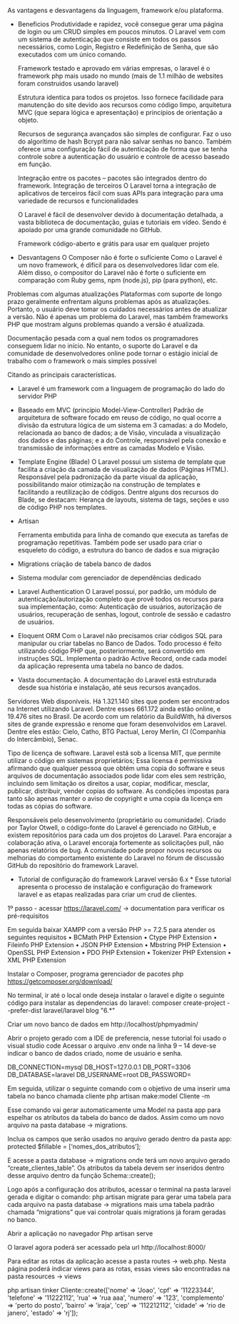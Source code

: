 As vantagens e desvantagens da linguagem, framework e/ou plataforma.

- Beneficios
    Produtividade e rapidez, você consegue gerar uma página de login ou um CRUD simples em poucos minutos. O Laravel vem com um sistema de autenticação que consiste em todos os passos necessários, como Login, Registro e Redefinição de Senha, que são executados com um único comando.

	Framework testado e aprovado em várias empresas, o laravel é o framework php mais usado no mundo (mais de 1.1 milhão de websites foram construidos usando laravel)

	Estrutura identica para todos os projetos. Isso fornece facilidade para manutenção do site devido aos recursos como código limpo, arquitetura MVC (que separa lógica e apresentação) e princípios de orientação a objeto.

	Recursos de segurança avançados são simples de configurar. Faz o uso do algorítimo de hash Bcrypt para não salvar senhas no banco. Também oferece uma configuração fácil de autenticação de forma que se tenha controle sobre a autenticação do usuário e controle de acesso baseado em função.

	Integração entre os pacotes – pacotes são integrados dentro do framework. Integração de terceiros O Laravel torna a integração de aplicativos de terceiros fácil com suas APIs para integração para uma variedade de recursos e funcionalidades

	O Laravel é fácil de desenvolver devido à documentação detalhada, a vasta biblioteca de documentação, guias e tutoriais em vídeo. Sendo é apoiado por uma grande comunidade no GitHub.

    Framework código-aberto e grátis para usar em qualquer projeto


- Desvantagens
O Composer não é forte o suficiente
Como o Laravel é um novo framework, é difícil para os desenvolvedores lidar com ele. Além disso, o compositor do Laravel não é forte o suficiente em comparação com Ruby gems, npm (node.js), pip (para python), etc.

Problemas com algumas atualizações
Plataformas com suporte de longo prazo geralmente enfrentam alguns problemas após as atualizações. Portanto, o usuário deve tomar os cuidados necessários antes de atualizar a versão. Não é apenas um problema do Laravel, mas também frameworks PHP que mostram alguns problemas quando a versão é atualizada.

Documentação pesada com a qual nem todos os programadores conseguem lidar no início. No entanto, o suporte do Laravel e da comunidade de desenvolvedores online pode tornar o estágio inicial de trabalho com o framework o mais simples possível


Citando as principais características.
- Laravel é um framework com a linguagem de programação do lado do servidor PHP
- Baseado em MVC (princípio Model-View-Controller)
	Padrão de arquitetura de software focado em reuso de código, no qual ocorre a divisão da estrutura lógica de um sistema em 3 camadas: a do Modelo, relacionada ao banco de dados; a de Visão, vinculada a visualização dos dados e das páginas; e a do Controle, responsável pela conexão e transmissão de informações entre as camadas Modelo e Visão. 
- Template Engine (Blade)
	O Laravel possui um sistema de template que facilita a criação da camada de visualização de dados (Páginas HTML). Responsável pela padronização da parte visual da aplicação, possibilitando maior otimização na construção de templates e facilitando a reutilização de códigos. Dentre alguns dos recursos do Blade, se destacam: Herança de layouts, sistema de tags, seções e uso de código PHP nos templates. 
- Artisan

	Ferramenta embutida para linha de comando que executa as tarefas de programação repetitivas. Também pode ser usado para criar o esqueleto do código, a estrutura do banco de dados e sua migração


- Migrations criação de tabela banco de dados
- Sistema modular com gerenciador de dependências dedicado
- Laravel Authentication 
O Laravel possui, por padrão, um módulo de autenticação/autorização completo que provê todos os recursos para sua implementação, como: Autenticação de usuários, autorização de usuários, recuperação de senhas, logout, controle de sessão e cadastro de usuários. 
- Eloquent ORM
Com o Laravel não precisamos criar códigos SQL para manipular ou criar tabelas no Banco de Dados. Todo processo é feito utilizando código PHP que, posteriormente, será convertido em instruções SQL. Implementa o padrão Active Record, onde cada model da aplicação representa uma tabela no banco de dados. 
- Vasta documentação.
A documentação do Laravel está estruturada desde sua história e instalação, até seus recursos avançados.


Servidores Web disponíveis.
Há 1.321.140 sites que podem ser encontrados na Internet utilizando Laravel. Dentre esses 661.172 ainda estão online, e 19.476 sites no Brasil. De acordo com um relatório da BuildWith, há diversos sites de grande expressão e renome que foram desenvolvidos em Laravel. Dentre eles estão: Cielo, Catho, BTG Pactual, Leroy Merlin, CI (Companhia do Intercâmbio), Senac.


Tipo de licença de software.
Laravel está sob a licensa MIT, que permite utilizar o código em sistemas proprietários;
Essa licensa é permissiva afirmando que qualquer pessoa que obtém uma copia do software e seus arquivos de documentação associados pode lidar com eles sem restrição, incluindo sem limitação os direitos a usar, copiar, modificar, mesclar, publicar, distribuir, vender copias do software. As condições impostas para tanto são apenas manter o aviso de copyright e uma copia da licença em todas as cópias do software. 


Responsáveis pelo desenvolvimento (proprietário ou comunidade).
Criado por Taylor Otwell, o código-fonte do Laravel é gerenciado no GitHub, e existem repositórios para cada um dos projetos do Laravel. Para encorajar a colaboração ativa, o Laravel encoraja fortemente as solicitações pull, não apenas relatórios de bug.
A comunidade pode propor novos recursos ou melhorias do comportamento existente do Laravel no fórum de discussão GitHub do repositório do framework Laravel.


* Tutorial de configuração do framework Laravel versão 6.x *
Esse tutorial apresenta o processo de instalação e configuração do framework laravel e as etapas realizadas para criar um crud de clientes.

1º passo - acessar https://laravel.com/ → documentation para verificar os pré-requisitos

Em seguida baixar XAMPP com a versão PHP >= 7.2.5 para atender os seguintes requisitos
    • BCMath PHP Extension
    • Ctype PHP Extension
    • Fileinfo PHP Extension
    • JSON PHP Extension
    • Mbstring PHP Extension
    • OpenSSL PHP Extension
    • PDO PHP Extension
    • Tokenizer PHP Extension
    • XML PHP Extension

Instalar o Composer, programa gerenciador de pacotes php
https://getcomposer.org/download/

No terminal, ir até o local onde deseja instalar o laravel e digite o seguinte código para instalar as dependencias do laravel:
composer create-project --prefer-dist laravel/laravel blog "6.*"

Criar um novo banco de dados em http://localhost/phpmyadmin/

Abrir o projeto gerado com a IDE de preferencia, nesse tutorial foi usado o visual studio code
Acessar o arquivo .env onde na linha 9 – 14 deve-se indicar o banco de dados criado, nome de usuário e senha.

DB_CONNECTION=mysql
DB_HOST=127.0.0.1
DB_PORT=3306
DB_DATABASE=laravel
DB_USERNAME=root
DB_PASSWORD=

Em seguida, utilizar o seguinte comando com o objetivo de uma inserir uma tabela no banco chamada cliente
php artisan make:model Cliente -m

Esse comando vai gerar automaticamente uma Model na pasta app para espelhar os atributos da tabela do banco de dados. Assim como um novo arquivo na pasta database → migrations.

Inclua os campos que serão usados no arquivo gerado dentro da pasta app:  
protected $fillable = [‘nomes_dos_atributos’];

E acesse a pasta database → migrations onde terá um novo arquivo gerado “create_clientes_table”. Os atributos da tabela devem ser inseridos dentro desse arquivo dentro da função Schema::create();

Logo após a configuração dos atributos, acessar o terminal na pasta laravel gerada e digitar o comando: php artisan migrate para gerar uma tabela para cada arquivo na pasta database → migrations mais uma tabela padrão chamada “migrations” que vai controlar quais migrations já foram geradas no banco.

Abrir a aplicação no navegador
Php artisan serve

O laravel agora poderá ser acessado pela url http://localhost:8000/

Para editar as rotas da aplicação acesse a pasta routes → web.php. Nesta página poderá indicar views para as rotas, essas views são encontradas na pasta resources → views

php artisan tinker
Cliente::create(['nome' => 'Joao', 'cpf' => '11223344', 'telefone' => '11222112', 'rua' => 'rua aaa', 'numero' => '123', 'complemento' => 'perto do posto', 'bairro' => 'iraja', 'cep' => '112212112', 'cidade' => 'rio de janero', 'estado' => 'rj']);
